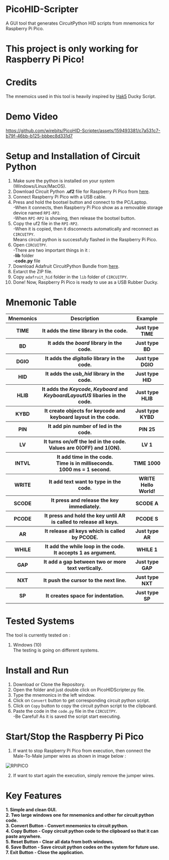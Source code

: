 # PicoHID-Scripter
A GUI tool that generates CircuitPython HID scripts from mnemonics for Raspberry Pi Pico.

# This project is only working for Raspberry Pi Pico!

# Credits
The mnemoics used in this tool is heavily inspired by <a href="https://github.com/hak5">Hak5</a> Ducky Script.<br>

# Demo Video

https://github.com/wirebits/PicoHID-Scripter/assets/159493381/c7a531c7-b79f-46bb-b125-bbbec8d331d7

# Setup and Installation of Circuit Python
1. Make sure the python is installed on your system (Windows/Linux/MacOS).<br>
2. Download Circuit Python <b>.uf2</b> file for Raspberry Pi Pico from <a href="https://downloads.circuitpython.org/bin/raspberry_pi_pico/en_US/adafruit-circuitpython-raspberry_pi_pico-en_US-8.2.10.uf2">here</a>.<br>
3. Connect Raspberry Pi Pico with a USB cable.<br>
4. Press and hold the bootsel button and connect to the PC/Laptop.<br>
-When it connects, then Raspberry Pi Pico show as a removable storage device named ```RPI-RP2```.<br>
-When ```RPI-RP2``` is showing, then release the bootsel button.<br>
5. Copy the uf2 file in the ```RPI-RP2```.<br>
-When it is copied, then it disconnects automatically and reconnect as ```CIRCUITPY```.<br>
Means circuit python is successfully flashed in the Raspberry Pi Pico.
6. Open ```CIRCUITPY```.<br>
-There are two important things in it : <br>
-<b>lib</b> folder<br>
-<b>code.py</b> file<br>
7. Download Adafruit CircuitPython Bundle from <a href="https://github.com/adafruit/Adafruit_CircuitPython_Bundle/releases/download/20240301/adafruit-circuitpython-bundle-8.x-mpy-20240301.zip">here</a>.<br>
8. Extarct the ZIP file.<br>
9. Copy ```adafruit_hid``` folder in the ```lib``` folder of ```CIRCUITPY```.<br>
10. Done! Now, Raspberry Pi Pico is ready to use as a USB Rubber Ducky.

# Mnemonic Table
<table>
 <tr>
  <th>Mnemonics</th>
  <th>Description</th>
  <th>Example</th>
 </tr>
 <tr>
  <th>TIME</th>
  <th>It adds the <i>time</i> library in the code.</th>
  <th>Just type TIME</th>
 </tr>
 <tr>
  <th>BD</th>
  <th>It adds the <i>board</i> library in the code.</th>
  <th>Just type BD</th>
 </tr>
 <tr>
  <th>DGIO</th>
  <th>It adds the <i>digitalio</i> library in the code.</th>
  <th>Just type DGIO</th>
 </tr>
 <tr>
  <th>HID</th>
  <th>It adds the <i>usb_hid</i> library in the code.</th>
  <th>Just type HID</th>
 </tr>
 <tr>
  <th>HLIB</th>
  <th>It adds the <i>Keycode</i>, <i>Keyboard</i> and <i>KeyboardLayoutUS</i> libaries in the code.</th>
  <th>Just type HLIB</th>
 </tr>
 <tr>
  <th>KYBD</th>
  <th>It create objects for keycode and keyboard layout in the code.</th>
  <th>Just type KYBD</th>
 </tr>
 <tr>
  <th>PIN</th>
  <th>It add pin number of led in the code.</th>
  <th>PIN 25</th>
 </tr>
 <tr>
  <th>LV</th>
  <th>It turns on/off the led in the code.<br>Values are 0(OFF) and 1(ON).</th>
  <th>LV 1</th>
 </tr>
 <tr>
  <th>INTVL</th>
  <th>It add time in the code.<br>Time is in milliseconds.<br>1000 ms = 1 second.</th>
  <th>TIME 1000</th>
 </tr>
 <tr>
  <th>WRITE</th>
  <th>It add text want to type in the code.</th>
  <th>WRITE Hello World!</th>
 </tr>
 <tr>
  <th>SCODE</th>
  <th>It press and release the key immediately.</th>
  <th>SCODE A</th>
 </tr>
 <tr>
  <th>PCODE</th>
  <th>It press and hold the key until AR is called to release all keys.</th>
  <th>PCODE S</th>
 </tr>
 <tr>
  <th>AR</th>
  <th>It release all keys which is called by PCODE.</th>
  <th>Just type AR</th>
 </tr>
 <tr>
  <th>WHILE</th>
  <th>It add the while loop in the code.<br>It accepts 1 as argument.</th>
  <th>WHILE 1</th>
 </tr>
 <tr>
  <th>GAP</th>
  <th>It add a gap between two or more text vertically.</th>
  <th>Just type GAP</th>
 </tr>
 <tr>
  <th>NXT</th>
  <th>It push the cursor to the next line.</th>
  <th>Just type NXT</th>
 </tr>
 <tr>
  <th>SP</th>
  <th>It creates space for indentation.</th>
  <th>Just type SP</th>
 </tr>
</table>

# Tested Systems
The tool is currently tested on : <br>
1. Windows (10)<br>
The testing is going on different systems.

# Install and Run
1. Download or Clone the Repository.<br>
2. Open the folder and just double click on PicoHIDScripter.py file.<br>
3. Type the mnemonics in the left window.<br>
4. Click on ```Convert``` button to get corresponding circuit python script.<br>
5. Click on ```Copy``` button to copy the circuit python script to the clipboard.<br>
6. Paste the code in the ```code.py``` file in the ```CIRCUITPY```.<br>
-Be Careful! As it is saved the script start executing.

# Start/Stop the Raspberry Pi Pico
1. If want to stop Raspberry Pi Pico from execution, then connect the Male-To-Male jumper wires as shown in image below : <br>

![RPIPICO](https://github.com/wirebits/PicoHID-Scripter/assets/159493381/1be784c2-cc24-48e0-baa8-d3b94bc7646e)

2. If want to start again the execution, simply remove the jumper wires.
<h1>Key Features</h1>
<b>1. Simple and clean GUI.</b><br>
<b>2. Two large windows one for mnemonics and other for circuit python code.</b><br>
<b>3. Convert Button - Convert mnemonics to circuit python.</b><br>
<b>4. Copy Button - Copy circuit python code to the clipboard so that it can paste anywhere.</b><br>
<b>5. Reset Button - Clear all data from both windows.</b><br>
<b>6. Save Button - Save circuit python codes on the system for future use.</b><br>
<b>7. Exit Button - Close the application.</b><br>
